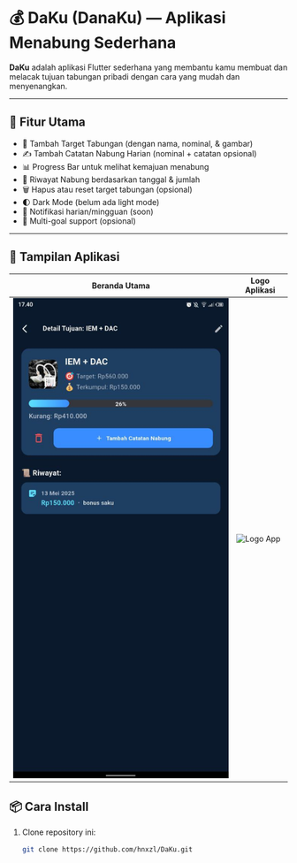 # 💰 DaKu (DanaKu) — Aplikasi Menabung Sederhana

**DaKu** adalah aplikasi Flutter sederhana yang membantu kamu membuat dan melacak tujuan tabungan pribadi dengan cara yang mudah dan menyenangkan.

---

## 📲 Fitur Utama

- 🎯 Tambah Target Tabungan (dengan nama, nominal, & gambar)
- ✍️ Tambah Catatan Nabung Harian (nominal + catatan opsional)
- 📊 Progress Bar untuk melihat kemajuan menabung
- 📅 Riwayat Nabung berdasarkan tanggal & jumlah
- 🗑️ Hapus atau reset target tabungan (opsional)
- 🌓 Dark Mode (belum ada light mode)
- 🔔 Notifikasi harian/mingguan (soon)
- 🎯 Multi-goal support (opsional)

---

## 📱 Tampilan Aplikasi

| Beranda Utama | Logo Aplikasi |
|---------------|----------------|
| ![Tampilan App](assets/logo/daku_preview.jpg) | ![Logo App](assets/logo/logo_daku.png) |



## 📦 Cara Install

1. Clone repository ini:
   ```bash
   git clone https://github.com/hnxzl/DaKu.git
